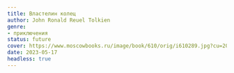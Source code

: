 ```yaml
---
title: Властелин колец
author: John Ronald Reuel Tolkien
genre:
- приключения
status: future
cover: https://www.moscowbooks.ru/image/book/610/orig/i610289.jpg?cu=20180101000000
date: 2023-05-17
headless: true
---
```


